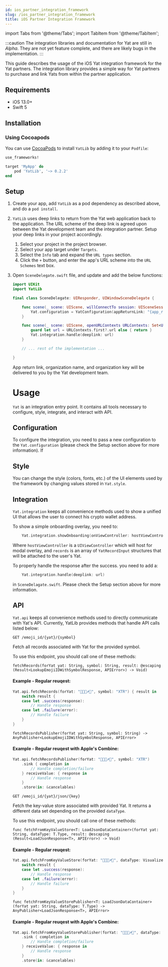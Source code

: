 ```yaml
---
id: ios_partner_integration_framework
slug: /ios_partner_integration_framework
title: iOS Partner Integration Framework
---
```


import Tabs from '@theme/Tabs';
import TabItem from '@theme/TabItem';

:::caution
The integration libraries and documentation for Yat are still in _Alpha_. They are not yet feature complete, and there are likely bugs in the implementation.
:::

This guide describes the usage of the iOS Yat integration framework for the Yat partners. The integration library
provides a simple way for Yat partners to purchase and link Yats from within the partner application.

## Requirements

- iOS 13.0+
- Swift 5

## Installation

### Using Cocoapods

You can use [CocoaPods](http://cocoapods.org/) to install `YatLib` by adding it to your `Podfile`:

```ruby
use_frameworks!

target 'MyApp' do
    pod 'YatLib', '~> 0.2.2'
end
```

## Setup

1. Create your app, add `YatLib` as a pod dependency as described above, and do a `pod install`.

2. `YatLib` uses deep links to return from the Yat web application back to the application. The URL scheme of the deep link is agreed upon between the Yat development team and the integration partner. Setup your deep links in your project accordingly.

    1. Select your project in the project browser.
    2. Select your app target under `Targets`.
    3. Select the `Info` tab and expand the `URL types` section.
    4. Click the `+` button, and enter the app's URL scheme into the `URL Schemes` text box.

3. Open `SceneDelegate.swift` file, and update and add the below functions:

    ```swift
    import UIKit
    import YatLib

    final class SceneDelegate: UIResponder, UIWindowSceneDelegate {

        func scene(_ scene: UIScene, willConnectTo session: UISceneSession, options connectionOptions: UIScene.ConnectionOptions) {
            Yat.configuration = YatConfiguration(appReturnLink: "{app_return_link}", organizationName: "{organization_name}", organizationKey: "{organization_key}")
	    }

        func scene(_ scene: UIScene, openURLContexts URLContexts: Set<UIOpenURLContext>) {
            guard let url = URLContexts.first?.url else { return }
            Yat.integration.handle(deeplink: url)
        }

        // ... rest of the implementation ...

    }
	```

    App return link, organization name, and organization key will be delivered to you by the Yat development team.

    # Usage

    `Yat` is an integration entry point. It contains all tools necessary to configure, style, integrate, and interact with API.

    ## Configuration

    To configure the integration, you need to pass a new configuration to the `Yat.configuration` (please check the Setup section above for more information). If 

    ## Style

    You can change the style (colors, fonts, etc.) of the UI elements used by the framework by changing values stored in `Yat.style`.

    ## Integration

    `Yat.integration` keeps all convenience methods used to show a unified UI that allows the user to connect his crypto wallet address. 

    To show a simple onboarding overlay, you need to:
    ```swift
	    Yat.integration.showOnboarding(onViewController: hostViewController, records: records)
    ```
    Where `hostViewController` is a `UIViewController` which will host for modal overlay, and `records` is an array of `YatRecordInput` structures that will be attached to the user's Yat.

    To properly handle the response after the success. you need to add a:
    ```swift
	    Yat.integration.handle(deeplink: url)
    ```
    in `SceneDelagate.swift`. Please check the Setup section above for more information.

    ## API

    `Yat.api` keeps all convenience methods used to directly communicate with Yat's API. Currently, YatLib provides methods that handle API calls listed below:

    `GET /emoji_id/{yat}/{symbol}`

    Fetch all records associated with Yat for the provided symbol.

    To use this endpoint, you should call one of these methods:

    `fetchRecords(forYat yat: String, symbol: String, result: @escaping (Result<LookupEmojiIDWithSymbolResponse, APIError>) -> Void)`

    #### Example - Regular reuqest:
    ```swift
    Yat.api.fetchRecords(forYat: "👒🍥🍬♐🕌", symbol: "XTR") { result in
        switch result {
        case let .success(response):
            // Handle response
        case let .failure(error):
            // Handle failure
        }
    }
    ```

    `fetchRecordsPublisher(forYat yat: String, symbol: String) -> AnyPublisher<LookupEmojiIDWithSymbolResponse, APIError>`

    #### Example - Regular reuqest with Apple's Combine:
    ```swift       
    Yat.api.fetchRecordsPublisher(forYat: "👒🍥🍬♐🕌", symbol: "XTR")
        .sink { completion in
            // Handle completion/failure
        } receiveValue: { response in
            // Handle response
        }
        .store(in: &cancelables)
    ```

    `GET /emoji_id/{yat}/json/{key}`

    Fetch the key-value store associated with provided Yat. It returns a different data set depending on the provided `dataType`.

    To use this endpoint, you should call one of these methods:

    `func fetchFromKeyValueStore<T: LoadJsonDataContainer>(forYat yat: String, dataType: T.Type, result: @escaping (Result<LoadJsonResponse<T>, APIError>) -> Void)`

    #### Example - Regular reuqest:
    ```swift
    Yat.api.fetchFromKeyValueStore(forYat: "👒🍥🍬♐🕌", dataType: VisualizerFileLocations.self) { result in
        switch result {
        case let .success(response):
            // Handle response
        case let .failure(error):
            // Handle failure
        }
    }
    ```

    `func fetchFromKeyValueStorePublisher<T: LoadJsonDataContainer>(forYat yat: String, dataType: T.Type) -> AnyPublisher<LoadJsonResponse<T>, APIError>`

    #### Example - Regular reuqest with Apple's Combine:
    ```swift
    Yat.api.fetchFromKeyValueStorePublisher(forYat: "👒🍥🍬♐🕌", dataType: VisualizerFileLocations.self)
        .sink { completion in
            // Handle completion/failure
        } receiveValue: { response in
            // Handle response
        }
        .store(in: &cancelables)
    ```